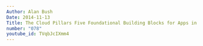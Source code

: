 ```yaml
---
Author: Alan Bush
Date: 2014-11-13
Title: The Cloud Pillars Five Foundational Building Blocks for Apps in the Cloud
number: "078"
youtube_id: TVqbJcIXmm4
---
```



